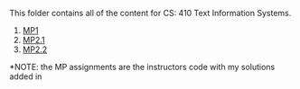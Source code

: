 This folder contains all of the content for CS: 410 Text Information Systems. 

1. [MP1](./example.py)
1. [MP2.1](./scraper.py)
1. [MP2.2](./search_eval.py)

*NOTE: the MP assignments are the instructors code with my solutions added in


